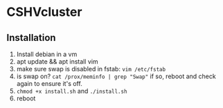 # CSHVcluster

## Installation
1. Install debian in a vm
2. apt update && apt install vim
3. make sure swap is disabled in fstab: `vim /etc/fstab`
4. is swap on? `cat /prox/meminfo | grep "Swap"` if so, reboot and check again to ensure it's off.
5. `chmod +x install.sh` and `./install.sh`
6. reboot
 

 
